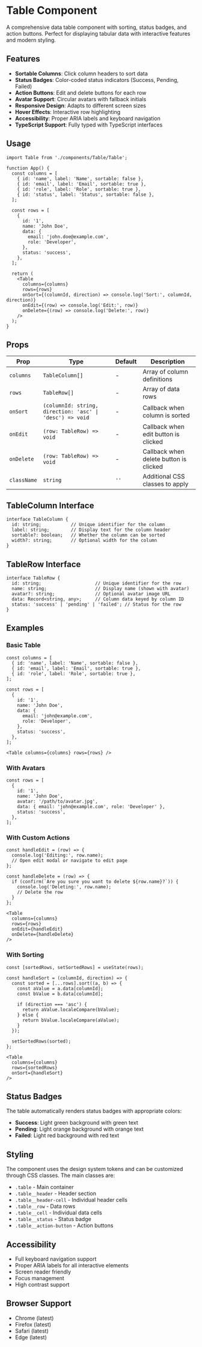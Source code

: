 # Table Component

A comprehensive data table component with sorting, status badges, and action buttons. Perfect for displaying tabular data with interactive features and modern styling.

## Features

- **Sortable Columns**: Click column headers to sort data
- **Status Badges**: Color-coded status indicators (Success, Pending, Failed)
- **Action Buttons**: Edit and delete buttons for each row
- **Avatar Support**: Circular avatars with fallback initials
- **Responsive Design**: Adapts to different screen sizes
- **Hover Effects**: Interactive row highlighting
- **Accessibility**: Proper ARIA labels and keyboard navigation
- **TypeScript Support**: Fully typed with TypeScript interfaces

## Usage

```tsx
import Table from './components/Table/Table';

function App() {
  const columns = [
    { id: 'name', label: 'Name', sortable: false },
    { id: 'email', label: 'Email', sortable: true },
    { id: 'role', label: 'Role', sortable: true },
    { id: 'status', label: 'Status', sortable: false },
  ];

  const rows = [
    {
      id: '1',
      name: 'John Doe',
      data: {
        email: 'john.doe@example.com',
        role: 'Developer',
      },
      status: 'success',
    },
  ];

  return (
    <Table
      columns={columns}
      rows={rows}
      onSort={(columnId, direction) => console.log('Sort:', columnId, direction)}
      onEdit={(row) => console.log('Edit:', row)}
      onDelete={(row) => console.log('Delete:', row)}
    />
  );
}
```

## Props

| Prop | Type | Default | Description |
|------|------|---------|-------------|
| `columns` | `TableColumn[]` | - | Array of column definitions |
| `rows` | `TableRow[]` | - | Array of data rows |
| `onSort` | `(columnId: string, direction: 'asc' \| 'desc') => void` | - | Callback when column is sorted |
| `onEdit` | `(row: TableRow) => void` | - | Callback when edit button is clicked |
| `onDelete` | `(row: TableRow) => void` | - | Callback when delete button is clicked |
| `className` | `string` | `''` | Additional CSS classes to apply |

## TableColumn Interface

```tsx
interface TableColumn {
  id: string;           // Unique identifier for the column
  label: string;        // Display text for the column header
  sortable?: boolean;   // Whether the column can be sorted
  width?: string;       // Optional width for the column
}
```

## TableRow Interface

```tsx
interface TableRow {
  id: string;                    // Unique identifier for the row
  name: string;                  // Display name (shown with avatar)
  avatar?: string;               // Optional avatar image URL
  data: Record<string, any>;     // Column data keyed by column ID
  status: 'success' | 'pending' | 'failed'; // Status for the row
}
```

## Examples

### Basic Table
```tsx
const columns = [
  { id: 'name', label: 'Name', sortable: false },
  { id: 'email', label: 'Email', sortable: true },
  { id: 'role', label: 'Role', sortable: true },
];

const rows = [
  {
    id: '1',
    name: 'John Doe',
    data: {
      email: 'john@example.com',
      role: 'Developer',
    },
    status: 'success',
  },
];

<Table columns={columns} rows={rows} />
```

### With Avatars
```tsx
const rows = [
  {
    id: '1',
    name: 'John Doe',
    avatar: '/path/to/avatar.jpg',
    data: { email: 'john@example.com', role: 'Developer' },
    status: 'success',
  },
];
```

### With Custom Actions
```tsx
const handleEdit = (row) => {
  console.log('Editing:', row.name);
  // Open edit modal or navigate to edit page
};

const handleDelete = (row) => {
  if (confirm(`Are you sure you want to delete ${row.name}?`)) {
    console.log('Deleting:', row.name);
    // Delete the row
  }
};

<Table
  columns={columns}
  rows={rows}
  onEdit={handleEdit}
  onDelete={handleDelete}
/>
```

### With Sorting
```tsx
const [sortedRows, setSortedRows] = useState(rows);

const handleSort = (columnId, direction) => {
  const sorted = [...rows].sort((a, b) => {
    const aValue = a.data[columnId];
    const bValue = b.data[columnId];
    
    if (direction === 'asc') {
      return aValue.localeCompare(bValue);
    } else {
      return bValue.localeCompare(aValue);
    }
  });
  
  setSortedRows(sorted);
};

<Table
  columns={columns}
  rows={sortedRows}
  onSort={handleSort}
/>
```

## Status Badges

The table automatically renders status badges with appropriate colors:

- **Success**: Light green background with green text
- **Pending**: Light orange background with orange text  
- **Failed**: Light red background with red text

## Styling

The component uses the design system tokens and can be customized through CSS classes. The main classes are:

- `.table` - Main container
- `.table__header` - Header section
- `.table__header-cell` - Individual header cells
- `.table__row` - Data rows
- `.table__cell` - Individual data cells
- `.table__status` - Status badge
- `.table__action-button` - Action buttons

## Accessibility

- Full keyboard navigation support
- Proper ARIA labels for all interactive elements
- Screen reader friendly
- Focus management
- High contrast support

## Browser Support

- Chrome (latest)
- Firefox (latest)
- Safari (latest)
- Edge (latest)
